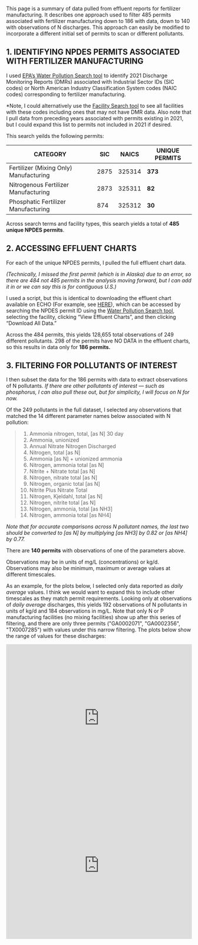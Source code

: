 This page is a summary of data pulled from effluent reports for fertilizer manufacturing. It describes one approach used to filter 485 permits associated with fertilizer manufacturing down to 186 with data, down to 140 with observations of N discharges. This approach can easily be modified to incorporate a different initial set of permits to scan or different pollutants.

## 1.	IDENTIFYING NPDES PERMITS ASSOCIATED WITH FERTILIZER MANUFACTURING

I used [EPA’s Water Pollution Search tool](https://echo.epa.gov/trends/loading-tool/water-pollution-search) to identify 2021 Discharge Monitoring Reports (DMRs) associated with Industrial Sector IDs (SIC codes) or North American Industry Classification System codes (NAIC codes) corresponding to fertilizer manufacturing. 

*Note, I could alternatively use the [Facility Search tool](https://echo.epa.gov/facilities/facility-search?mediaSelected=all) to see all facilities with these codes including ones that may not have DMR data. Also note that I pull data from preceding years associated with permits existing in 2021, but I could expand this list to permits not included in 2021 if desired.

This search yeilds the following permits:

CATEGORY | SIC | NAICS | UNIQUE PERMITS
---------|-----|-------|---------------
Fertilizer (Mixing Only) Manufacturing |2875 |325314 |**373**
Nitrogenous Fertilizer Manufacturing |2873 |325311 |**82** 
Phosphatic Fertilizer Manufacturing |874 |325312|**30**

Across search terms and facility types, this search yields a total of **485 unique NPDES permits**.

## 2.	ACCESSING EFFLUENT CHARTS

For each of the unique NPDES permits, I pulled the full effluent chart data. 

*(Technically, I missed the first permit (which is in Alaska) due to an error, so there are 484 not 485 permits in the analysis moving forward, but I can add it in or we can say this is for contiguous U.S.)*

I used a script, but this is identical to downloading the effluent chart available on ECHO (For example, see [HERE](https://echo.epa.gov/effluent-charts#AR0000752)), which can be accessed by searching the NPDES permit ID using the [Water Pollution Search tool](https://echo.epa.gov/trends/loading-tool/water-pollution-search), selecting the facility, clicking “View Effluent Charts”, and then clicking “Download All Data.”

Across the 484 permits, this yields 128,655 total observations of 249 different pollutants. 298 of the permits have NO DATA in the effluent charts, so this results in data only for **186 permits.**
 
## 3.	FILTERING FOR POLLUTANTS OF INTEREST

I then subset the data for the 186 permits with data to extract observations of N pollutants. *If there are other pollutants of interest — such as phosphorus, I can also pull these out, but for simplicity, I will focus on N for now.*

Of the 249 pollutants in the full dataset, I selected any observations that matched the 14 different parameter names below associated with N pollution:

> 1.	Ammonia nitrogen, total, [as N] 30 day
> 2.	Ammonia, unionized
> 3.	Annual Nitrate Nitrogen Discharged
> 4.	Nitrogen, total [as N]
> 5.	Ammonia [as N] + unionized ammonia
> 6.	Nitrogen, ammonia total [as N]
> 7.	Nitrite + Nitrate total [as N]
> 8.	Nitrogen, nitrate total [as N]
> 9.	Nitrogen, organic total [as N]
> 10.	Nitrite Plus Nitrate Total
> 11.	Nitrogen, Kjeldahl, total [as N]
> 12.	Nitrogen, nitrite total [as N]
> 13.	Nitrogen, ammonia, total [as NH3]
> 14.	Nitrogen, ammonia total [as NH4]

*Note that for accurate comparisons across N pollutant names, the last two should be converted to [as N] by multiplying [as NH3] by 0.82 or [as NH4] by 0.77.*

There are **140 permits** with observations of one of the parameters above. 

Observations may be in units of mg/L (concentrations) or kg/d. Observations may also be minimum, maximum or average values at different timescales. 

As an example, for the plots below, I selected only data reported as *daily average* values. I think we would want to expand this to include other timescales as they match permit requirements. Looking only at observations of *daily average* discharges, this yields 192 observations of N pollutants in units of kg/d and 184 observations in mg/L. Note that only N or P manufacturing facilities (no mixing facilities) show up after this series of filtering, and there are only three permits ("GA0002071", "GA0002356", "TX0007285") with values under this narrow filtering. The plots below show the range of values for these discharges:

<iframe title="Nitrogen Manufacturing Average Daily Discharge (kg/day)" aria-label="chart" id="datawrapper-chart-b73iz" src="https://datawrapper.dwcdn.net/b73iz/3/" scrolling="no" frameborder="0" style="width: 0; min-width: 100% !important; border: none;" height="400"></iframe><script type="text/javascript">!function(){"use strict";window.addEventListener("message",(function(e){if(void 0!==e.data["datawrapper-height"]){var t=document.querySelectorAll("iframe");for(var a in e.data["datawrapper-height"])for(var r=0;r<t.length;r++){if(t[r].contentWindow===e.source)t[r].style.height=e.data["datawrapper-height"][a]+"px"}}}))}();
</script>
 
 
<iframe title="Nitrogen Manufacturing Average Daily Discharge (kg/day)" aria-label="chart" id="datawrapper-chart-b73iz" src="https://datawrapper.dwcdn.net/b73iz/3/" scrolling="no" frameborder="0" style="width: 0; min-width: 100% !important; border: none;" height="400"></iframe><script type="text/javascript">!function(){"use strict";window.addEventListener("message",(function(e){if(void 0!==e.data["datawrapper-height"]){var t=document.querySelectorAll("iframe");for(var a in e.data["datawrapper-height"])for(var r=0;r<t.length;r++){if(t[r].contentWindow===e.source)t[r].style.height=e.data["datawrapper-height"][a]+"px"}}}))}();
</script> 
